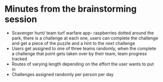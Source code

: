 # Minutes from the brainstorming session

* Scavenger hunt/ team turf warfare app- raspberries dotted around the park, there is a challenge at each one, users can complete the challenge and get a piece of the puzzle and a hint to the next challenge
* Users get assigned to one of three teams randomly, when the complete a challenge that point gets taken over by their team, team progress tracked
* Routes of varying length depending on the effort the user wants to put in
* Challenges assigned randomly per person per day
